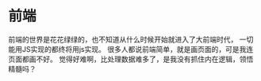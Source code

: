 # 前端

前端的世界是花花绿绿的，也不知道从什么时候开始就进入了大前端时代，
一切能用JS实现的都终将用js实现。
很多人都说前端简单，就是画页面的，可是我连页面都画不好。
觉得好难啊，比处理数据难多了，是我没有抓住内在逻辑，领悟精髓吗？